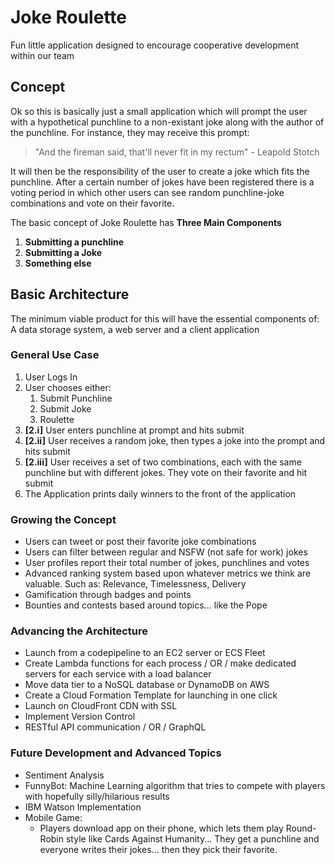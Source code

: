 # Joke Roulette
Fun little application designed to encourage cooperative development within our team

## Concept
Ok so this is basically just a small application which will prompt the user with a hypothetical punchline to a non-existant joke along with the author of the punchline. 
For instance, they may receive this prompt:

> "And the fireman said, that'll never fit in my rectum" - Leapold Stotch
 
 It will then be the responsibility of the user to create a joke which fits the punchline. After a certain number of jokes have been registered there is a voting 
 period in which other users can see random punchline-joke combinations and vote on their favorite. 

 The basic concept of Joke Roulette has **Three Main Components**

1. **Submitting a punchline**
2. **Submitting a Joke**
3. **Something else**

## Basic Architecture
The minimum viable product for this will have the essential components of: A data storage system, a web server and a client application

### General Use Case
1. User Logs In
2. User chooses either: 
   1. Submit Punchline
   2. Submit Joke
   3. Roulette
3. **[2.i]** User enters punchline at prompt and hits submit
4. **[2.ii]** User receives a random joke, then types a joke into the prompt and hits submit
5. **[2.iii]** User receives a set of two combinations, each with the same punchline but with different jokes. They vote on their favorite and hit submit
6. The Application prints daily winners to the front of the application

### Growing the Concept
* Users can tweet or post their favorite joke combinations
* Users can filter between regular and NSFW (not safe for work) jokes
* User profiles report their total number of jokes, punchlines and votes
* Advanced ranking system based upon whatever metrics we think are valuable. Such as: Relevance, Timelessness, Delivery
* Gamification through badges and points
* Bounties and contests based around topics... like the Pope

### Advancing the Architecture
* Launch from a codepipeline to an EC2 server or ECS Fleet
* Create Lambda functions for each process / OR / make dedicated servers for each service with a load balancer
* Move data tier to a NoSQL database or DynamoDB on AWS
* Create a Cloud Formation Template for launching in one click
* Launch on CloudFront CDN with SSL
* Implement Version Control
* RESTful API communication / OR / GraphQL 

### Future Development and Advanced Topics
* Sentiment Analysis
* FunnyBot: Machine Learning algorithm that tries to compete with players with hopefully silly/hilarious results
* IBM Watson Implementation
* Mobile Game: 
   * Players download app on their phone, which lets them play Round-Robin style like Cards Against Humanity... They get a punchline and everyone writes their jokes... then they pick their favorite. 
